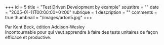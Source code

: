 +++
id = 5
title = "Test Driven Development by example"
soustitre = ""
date = "2005-01-11T00:00:00+01:00"
rubrique = 1
description = ""
comments = true
thumbnail = "/images/arton5.jpg"
+++

<div class="chapo">Par Kent Beck, édition Addison-Wesley</div>
Incontournable pour qui veut apprendre à faire des tests unitaires de façon efficace et productive.